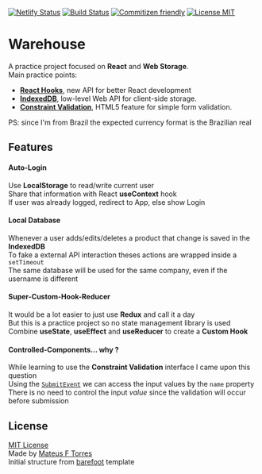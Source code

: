 [![Netlify Status](https://api.netlify.com/api/v1/badges/4fca18c0-b448-4c4b-95dd-8678d635d4ea/deploy-status)](https://app.netlify.com/sites/warehouse-mft/deploys)
[![Build Status](https://travis-ci.org/mateus-f-torres/warehouse.svg?branch=master)](https://travis-ci.org/mateus-f-torres/warehouse)
[![Commitizen friendly](https://img.shields.io/badge/commitizen-friendly-brightgreen.svg)](http://commitizen.github.io/cz-cli/)
[![License MIT](https://img.shields.io/github/license/mashape/apistatus.svg)](https://github.com/mateus-f-torres/barefoot/blob/master/LICENSE)

# Warehouse
A practice project focused on **React** and **Web Storage**.  
Main practice points:
- [**React Hooks**](https://reactjs.org/docs/hooks-intro.html), new API for better React development 
- [**IndexedDB**](https://developer.mozilla.org/en-US/docs/Web/API/IndexedDB_API), low-level Web API for client-side storage.
- [**Constraint Validation**](https://developer.mozilla.org/en-US/docs/Web/Guide/HTML/HTML5/Constraint_validation), HTML5 feature for simple form validation.

PS: since I'm from Brazil the expected currency format is the Brazilian real

## Features

#### Auto-Login
Use **LocalStorage** to read/write current user  
Share that information with React **useContext** hook  
If user was already logged, redirect to App, else show Login  

#### Local Database
Whenever a user adds/edits/deletes a product that change is saved in the **IndexedDB**  
To fake a external API interaction theses actions are wrapped inside a `setTimeout`  
The same database will be used for the same company, even if the username is different  

#### Super-Custom-Hook-Reducer
It would be a lot easier to just use **Redux** and call it a day  
But this is a practice project so no state management library is used  
Combine **useState**, **useEffect** and **useReducer** to create a **Custom Hook**

#### Controlled-Components... why ?
While learning to use the **Constraint Validation** interface I came upon this question  
Using the [`SubmitEvent`](https://developer.mozilla.org/en-US/docs/Web/API/SubmitEvent) we can access the input values by the `name` property  
There is no need to control the input _value_ since the validation will occur before submission

## License
[MIT License](./LICENSE)  
Made by [Mateus F Torres](https://github.com/mateus-f-torres)    
Initial structure from [barefoot](https://github.com/mateus-f-torres/barefoot) template  
